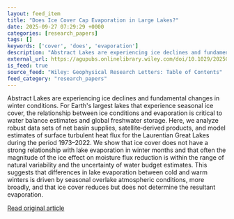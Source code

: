 ```yaml
---
layout: feed_item
title: "Does Ice Cover Cap Evaporation in Large Lakes?"
date: 2025-09-27 07:29:29 +0000
categories: [research_papers]
tags: []
keywords: ['cover', 'does', 'evaporation']
description: "Abstract Lakes are experiencing ice declines and fundamental changes in winter conditions"
external_url: https://agupubs.onlinelibrary.wiley.com/doi/10.1029/2025GL117112?af=R
is_feed: true
source_feed: "Wiley: Geophysical Research Letters: Table of Contents"
feed_category: "research_papers"
---
```


Abstract Lakes are experiencing ice declines and fundamental changes in winter conditions. For Earth's largest lakes that experience seasonal ice cover, the relationship between ice conditions and evaporation is critical to water balance estimates and global freshwater storage. Here, we analyze robust data sets of net basin supplies, satellite‐derived products, and model estimates of surface turbulent heat flux for the Laurentian Great Lakes during the period 1973–2022. We show that ice cover does not have a strong relationship with lake evaporation in winter months and that often the magnitude of the ice effect on moisture flux reduction is within the range of natural variability and the uncertainty of water budget estimates. This suggests that differences in lake evaporation between cold and warm winters is driven by seasonal overlake atmospheric conditions, more broadly, and that ice cover reduces but does not determine the resultant evaporation.

[Read original article](https://agupubs.onlinelibrary.wiley.com/doi/10.1029/2025GL117112?af=R)
